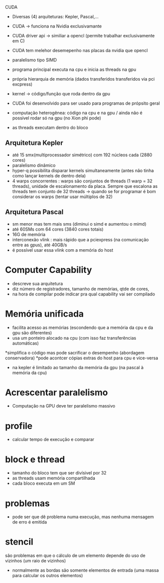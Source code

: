 CUDA

* Diversas (4) arquiteturas: Kepler, Pascal,...

* CUDA -> funciona na Nvidia exclusivamante
* CUDA driver api -> similiar a opencl (permite trabalhar exclusivamente em C)
* CUDA tem melehor desemepenho nas placas da nvidia que opencl
* paralelismo tipo SIMD
* programa principal executa na cpu e inicia as threads na gpu
* própria hierarquia de memória (dados transferidos transferidos via pci excpress)

* kernel -> código/função que roda dentro da gpu

* CUDA foi desenvolvido para ser usado para programas de própsito geral

* computação heterogênea: código na cpu e na gpu  / ainda não é possível rodar só na gpu (no Xion phi pode)

* as threads executam dentro do bloco

## Arquitetura Kepler

* até 15 smx(multiprocessador simétrico) com 192 núcleos cada (2880 cores)
* paralelismo dinâmico
* hyper-q possibilita disparar kernels simultaneamente (antes não tinha como lançar kernels de dentro dela)
* 4 warps concorrentes : warps são conjuntos de threads (1 warp = 32 threads), unidade de escalonamento da placa. Sempre que escalona as threads tem conjunto de 32 threads
\-> quando se for programar é bom considerar os warps (tentar usar múltiplos de 32)

## Arquitetura Pascal

* sm menor mas tem mais sms (diminui o simd e aumentou o mimd)
* até 60SMs com 64 cores (3840 cores totais)
* 16G de memória
* interconexão vlink : mais rápido que a pciexpress (na comunicação entre as gpus), até 40GB/s
* é possível usar essa vlink com a memória do host


# Computer Capability
* descreve sua arquitetura
* diz número de registradores, tamanho de memórias, qtde de cores, 
* na hora de compilar pode indicar pra qual capability vai ser compilado


# Memória unificada
* facilita acesso as memórias (escondendo que a memória da cpu e da gpu são diferentes)
* usa um ponteiro alocado na cpu (com isso faz transferências automáticas)

*simplifica o código mas pode sacrificar o desempenho (abordagem conservadora)
*pode acontcer cópias extras do host para cpu e vice-versa

* na kepler é limitado ao tamanho da memória da gpu (na pascal à memória da cpu)


# Acrescentar paralelismo

* Computação na GPU deve ter paralelismo massivo

# profile
* calcular tempo de execução e comparar

# block e thread
* tamanho do bloco tem que ser divísivel por 32
* as threads usam memória compartilhada
* cada bloco executa em um SM

# problemas

* pode ser que dê problema numa execução, mas nenhuma mensagem de erro é emitida

# stencil

são problemas em que o cálculo de um elemento depende do uso de vizinhos (um raio de vizinhos)
* normalmente as bordas são somente elementos de entrada (uma massa para calcular os outros elementos)
